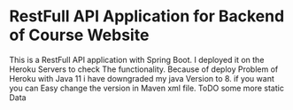 # RestFull API Application for Backend of Course Website
This is a RestFull API application with Spring Boot.
I deployed it on the Heroku Servers to check The functionality.
Because of deploy Problem of Heroku with Java 11 i have downgraded my java Version to 8.
if you want you can Easy change the version in Maven xml file.
ToDO some more static Data
